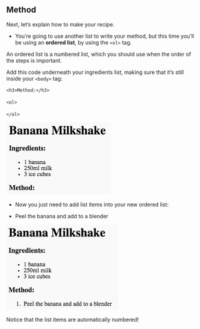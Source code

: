 ## Method

Next, let’s explain how to make your recipe.

+ You’re going to use another list to write your method, but this time you’ll be using an **ordered list**, by using the `<ol>` tag.

An ordered list is a numbered list, which you should use when the order of the steps is important.

Add this code underneath your ingredients list, making sure that it’s still inside your `<body>` tag:

    <h3>Method:</h3>
    
    <ol>
    
    </ol>
    

![sgrinlun](images/recipe-method.png)

+ Now you just need to add list items into your new ordered list:

    <li>Peel the banana and add to a blender</li>
    

![sgrinlun](images/recipe-ol.png)

Notice that the list items are automatically numbered!
